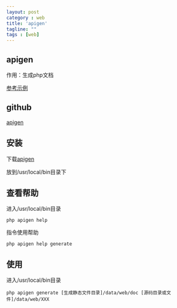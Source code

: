 ```yaml
---
layout: post
category : web
title: 'apigen'
tagline: ""
tags : [web]
---
```


## apigen

作用：生成php文档

[参考示例](http://www.doctrine-project.org/api/orm/2.4/index.html)

## github

[apigen](https://github.com/apigen/apigen)

## 安装

下载[apigen](https://github.com/apigen/apigen/releases/download/v4.0.0-RC4/apigen-4.0.0-RC4.phar)

放到/usr/local/bin目录下

## 查看帮助

进入/usr/local/bin目录

    php apigen help

指令使用帮助

    php apigen help generate

## 使用

进入/usr/local/bin目录

    php apigen generate [生成静态文件目录]/data/web/doc [源码目录或文件]/data/web/XXX